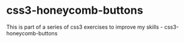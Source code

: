# css3-honeycomb-buttons
This is part of a series of css3 exercises to improve my skills - css3-honeycomb-buttons
